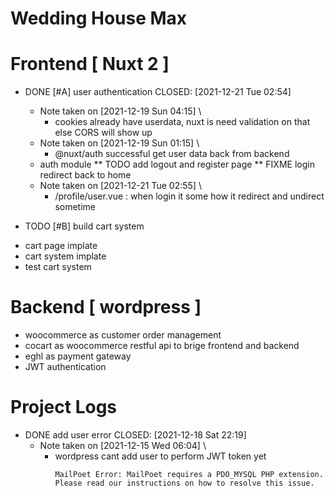 # Wedding House Max

# Frontend [ Nuxt 2 ]
* DONE [#A] user authentication
  CLOSED: [2021-12-21 Tue 02:54]
  - Note taken on [2021-12-19 Sun 04:15] \\
    - cookies already have userdata, nuxt is need validation on that else CORS will show up
  - Note taken on [2021-12-19 Sun 01:15] \\
    - @nuxt/auth successful get user data back from backend
  - auth module
** TODO add logout and register page
** FIXME login redirect back to home
   - Note taken on [2021-12-21 Tue 02:55] \\
     - /profile/user.vue : when login it some how it redirect and undirect sometime


* TODO [#B] build cart system
 - cart page implate
 - cart system implate
 - test cart system

# Backend [ wordpress ]
  - woocommerce as customer order management
  - cocart as woocommerce restful api to brige frontend and backend
  - eghl as payment gateway
  - JWT authentication

 # Project Logs
* DONE add user error
  CLOSED: [2021-12-18 Sat 22:19]
  - Note taken on [2021-12-15 Wed 06:04] \\
    - wordpress cant add user to perform JWT token yet
       ```
       MailPoet Error: MailPoet requires a PDO_MYSQL PHP extension. Please read our instructions on how to resolve this issue.
